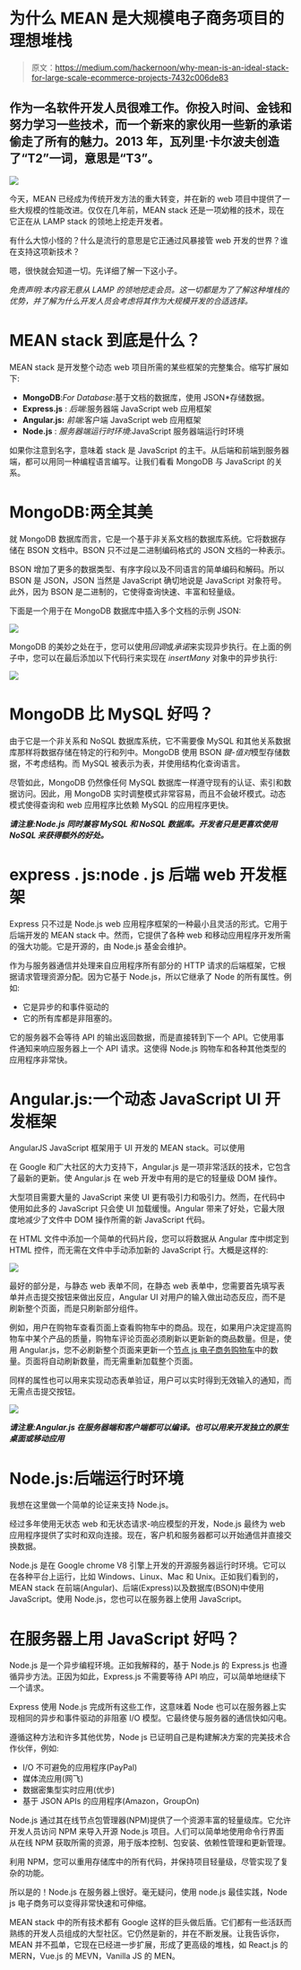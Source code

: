 # 为什么 MEAN 是大规模电子商务项目的理想堆栈

> 原文：<https://medium.com/hackernoon/why-mean-is-an-ideal-stack-for-large-scale-ecommerce-projects-7432c006de83>

## 作为一名软件开发人员很难工作。你投入时间、金钱和努力学习一些技术，而一个新来的家伙用一些新的承诺偷走了所有的魅力。2013 年，瓦列里·卡尔波夫创造了“T2”一词，意思是“T3”。

![](img/4d9467371b081abb7a0dcfb7da934baf.png)

今天，MEAN 已经成为传统开发方法的重大转变，并在新的 web 项目中提供了一些大规模的性能改进。仅仅在几年前，MEAN stack 还是一项幼稚的技术，现在它正在从 LAMP stack 的领地上挖走开发者。

有什么大惊小怪的？什么是流行的意思是它正通过风暴接管 web 开发的世界？谁在支持这项新技术？

嗯，很快就会知道一切。先详细了解一下这小子。

*免责声明:本内容无意从 LAMP 的领地挖走会员。这一切都是为了了解这种堆栈的优势，并了解为什么开发人员会考虑将其作为大规模开发的合适选择。*

# MEAN stack 到底是什么？

MEAN stack 是开发整个动态 web 项目所需的某些框架的完整集合。缩写扩展如下:

*   **MongoDB**:*For Database*:基于文档的数据库，使用 JSON*存储数据。
*   **Express.js** : *后端*:服务器端 JavaScript web 应用框架
*   **Angular.js:** *前端*:客户端 JavaScript web 应用框架
*   **Node.js** : *服务器端运行时环境*:JavaScript 服务器端运行时环境

如果你注意到名字，意味着 stack 是 JavaScript 的主干。从后端和前端到服务器端，都可以用同一种编程语言编写。让我们看看 MongoDB 与 JavaScript 的关系。

# MongoDB:两全其美

就 MongoDB 数据库而言，它是一个基于非关系文档的数据库系统。它将数据存储在 BSON 文档中。BSON 只不过是二进制编码格式的 JSON 文档的一种表示。

BSON 增加了更多的数据类型、有序字段以及不同语言的简单编码和解码。所以 BSON 是 JSON，JSON 当然是 JavaScript 确切地说是 JavaScript 对象符号。此外，因为 BSON 是二进制的，它使得查询快速、丰富和轻量级。

下面是一个用于在 MongoDB 数据库中插入多个文档的示例 JSON:

![](img/760d5cf5c2714216742e9aafb029b01a.png)

MongoDB 的美妙之处在于，您可以使用*回调*或*承诺*来实现异步执行。在上面的例子中，您可以在最后添加以下代码行来实现在 *insertMany* 对象中的异步执行:

![](img/8e38d915a6ac506ff133a4013ea9542a.png)

# MongoDB 比 MySQL 好吗？

由于它是一个非关系和 NoSQL 数据库系统，它不需要像 MySQL 和其他关系数据库那样将数据存储在特定的行和列中。MongoDB 使用 BSON *键-值对*模型存储数据，不考虑结构。而 MySQL 被表示为表，并使用结构化查询语言。

尽管如此，MongoDB 仍然像任何 MySQL 数据库一样遵守现有的认证、索引和数据访问。因此，用 MongoDB 实时调整模式非常容易，而且不会破坏模式。动态模式使得查询和 web 应用程序比依赖 MySQL 的应用程序更快。

***请注意:Node.js 同时兼容 MySQL 和 NoSQL 数据库。开发者只是更喜欢使用 NoSQL 来获得额外的好处。***

# express . js:node . js 后端 web 开发框架

Express 只不过是 Node.js web 应用程序框架的一种最小且灵活的形式。它用于后端开发的 MEAN stack 中。然而，它提供了各种 web 和移动应用程序开发所需的强大功能。它是开源的，由 Node.js 基金会维护。

作为与服务器通信并处理来自应用程序所有部分的 HTTP 请求的后端框架，它根据请求管理资源分配。因为它基于 Node.js，所以它继承了 Node 的所有属性。例如:

*   它是异步的和事件驱动的
*   它的所有库都是非阻塞的。

它的服务器不会等待 API 的输出返回数据，而是直接转到下一个 API。它使用事件通知来响应服务器上一个 API 请求。这使得 Node.js 购物车和各种其他类型的应用程序非常快。

# Angular.js:一个动态 JavaScript UI 开发框架

AngularJS JavaScript 框架用于 UI 开发的 MEAN stack。可以使用

在 Google 和广大社区的大力支持下，Angular.js 是一项非常活跃的技术，它包含了最新的更新。使 Angular.js 在 web 开发中有用的是它的轻量级 DOM 操作。

大型项目需要大量的 JavaScript 来使 UI 更有吸引力和吸引力。然而，在代码中使用如此多的 JavaScript 只会使 UI 加载缓慢。Angular 带来了好处，它最大限度地减少了文件中 DOM 操作所需的新 JavaScript 代码。

在 HTML 文件中添加一个简单的代码片段，您可以将数据从 Angular 库中绑定到 HTML 控件，而无需在文件中手动添加新的 JavaScript 行。大概是这样的:

![](img/3b696545bb8982b3049a4bcb66c3d07b.png)

最好的部分是，与静态 web 表单不同，在静态 web 表单中，您需要首先填写表单并点击提交按钮来做出反应，Angular UI 对用户的输入做出动态反应，而不是刷新整个页面，而是只刷新部分组件。

例如，用户在购物车查看页面上查看购物车中的商品。现在，如果用户决定提高购物车中某个产品的质量，购物车评论页面必须刷新以更新新的商品数量。但是，使用 Angular.js，您不必刷新整个页面来更新一个[节点 js 电子商务购物车](https://shopygen.com/nodejs-marketplace-software/)中的数量。页面将自动刷新数量，而无需重新加载整个页面。

同样的属性也可以用来实现动态表单验证，用户可以实时得到无效输入的通知，而无需点击提交按钮。

![](img/2de6d1fd41153f37be058df5ef47d961.png)

***请注意:Angular.js 在服务器端和客户端都可以编译。也可以用来开发独立的原生桌面或移动应用***

# Node.js:后端运行时环境

我想在这里做一个简单的论证来支持 Node.js。

经过多年使用无状态 web 和无状态请求-响应模型的开发，Node.js 最终为 web 应用程序提供了实时和双向连接。现在，客户机和服务器都可以开始通信并直接交换数据。

Node.js 是在 Google chrome V8 引擎上开发的开源服务器运行时环境。它可以在各种平台上运行，比如 Windows、Linux、Mac 和 Unix。正如我们看到的，MEAN stack 在前端(Angular)、后端(Express)以及数据库(BSON)中使用 JavaScript。使用 Node.js，您也可以在服务器上使用 JavaScript。

# 在服务器上用 JavaScript 好吗？

Node.js 是一个异步编程环境。正如我解释的，基于 Node.js 的 Express.js 也遵循异步方法。正因为如此，Express.js 不需要等待 API 响应，可以简单地继续下一个请求。

Express 使用 Node.js 完成所有这些工作，这意味着 Node 也可以在服务器上实现相同的异步和事件驱动的非阻塞 I/O 模型。它最终使与服务器的通信快如闪电。

遵循这种方法和许多其他优势，Node js 已证明自己是构建解决方案的完美技术合作伙伴，例如:

*   I/O 不可避免的应用程序(PayPal)
*   媒体流应用(网飞)
*   数据密集型实时应用(优步)
*   基于 JSON APIs 的应用程序(Amazon，GroupOn)

Node.js 通过其在线节点包管理器(NPM)提供了一个资源丰富的轻量级库。它允许开发人员访问 NPM 来导入开源 Node.js 项目。人们可以简单地使用命令行界面从在线 NPM 获取所需的资源，用于版本控制、包安装、依赖性管理和更新管理。

利用 NPM，您可以重用存储库中的所有代码，并保持项目轻量级，尽管实现了复杂的功能。

所以是的！Node.js 在服务器上很好。毫无疑问，使用 node.js 最佳实践，Node js 电子商务可以变得非常快速和可伸缩。

MEAN stack 中的所有技术都有 Google 这样的巨头做后盾。它们都有一些活跃而熟练的开发人员组成的大型社区。它仍然是新的，并在不断发展。让我告诉你，MEAN 并不孤单，它现在已经进一步扩展，形成了更高级的堆栈，如 React.js 的 MERN，Vue.js 的 MEVN，Vanilla JS 的 MEN。